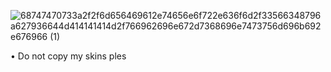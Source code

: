 ![68747470733a2f2f6d656469612e74656e6f722e636f6d2f33566348796a627936644d414141414d2f766962696e672d7368696e7473756d696b692e676966 (1)](https://github.com/Flanyaa/Flanyaa/assets/166564697/7862f7ea-8c09-4983-9782-876c949f8824)


•  Do not copy my skins ples
